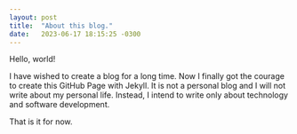 ```yaml
---
layout: post
title:  "About this blog."
date:   2023-06-17 18:15:25 -0300
---
```

Hello, world!

I have wished to create a blog for a long time. Now I finally got the courage to create this GitHub Page with Jekyll. It is not a personal blog and I will not write about my personal life. Instead, I intend to write only about technology and software development.

That is it for now.


